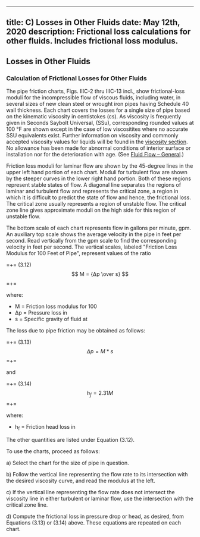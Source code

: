 -----
title:  C) Losses in Other Fluids
date: May 12th, 2020
description: Frictional loss calculations for other fluids. Includes frictional loss modulus.
-----

## Losses in Other Fluids

### Calculation of Frictional Losses for Other Fluids

The pipe friction charts, Figs. IIIC-2 thru IIIC-13
incl., show frictional-loss moduli for the incompressible
flow of viscous fluids, including water, in several
sizes of new clean steel or wrought iron pipes
having Schedule 40 wall thickness. Each chart covers
the losses for a single size of pipe based on the
kinematic viscosity in centistokes (cs). As viscosity
is frequently given in Seconds Saybolt Universal,
(SSu), corresponding rounded values at 100 °F are
shown except in the case of low viscositites where
no accurate SSU equivalents exist. Further information
on viscosity and commonly accepted viscosity
values for liquids will be found in the <a href="/fluid-properties-II/viscosity.html" target="_blank">viscosity section</a>.
No allowance has been made for abnormal
conditions of interior surface or installation nor for
the deterioration with age. (See <a href="/fluid-flow-III/general.html" target="_blank">Fluid Flow – General</a>.)

Friction loss moduli for laminar flow are shown by
the 45-degree lines in the upper left hand portion
of each chart. Moduli for turbulent flow are shown
by the steeper curves in the lower right hand portion.
Both of these regions represent stable states
of flow. A diagonal line separates the regions of
laminar and turbulent flow and represents the critical
zone, a region in which it is difficult to predict
the state of flow and hence, the frictional loss. The
critical zone usually represents a region of unstable
flow. The critical zone line gives approximate
moduli on the high side for this region of
unstable flow.

The bottom scale of each chart represents flow in
gallons per minute, gpm. An auxiliary top scale
shows the average velocity in the pipe in feet per
second. Read vertically from the gpm scale to find
the corresponding velocity in feet per second. The
vertical scales, labeled "Friction Loss Modulus for
100 Feet of Pipe", represent values of the ratio

=+=
<span class= equation-label >(3.12)</span>
$$ M = {Δp \over s} $$
=+=

where:

- M = Friction loss modulus for 100 <units us = "feet of pipe" metric = "meters of pipe"/>
- Δp = Pressure loss in <units us = "pounds per square inch per 100 feet of pipe" metric = "kPa per 100 meters of pipe"/>
- s = Specific gravity of fluid at <units us = "60 °F" metric = "15.56°C"/>

The loss due to pipe friction may be obtained as follows:

=+=
<span class= equation-label >(3.13)</span>
$$ Δp = M * s $$
=+=

and

=+=
<span class= equation-label >(3.14)</span>
$$ h_{f} = 2.31M $$
=+=

where:

- h<sub>f</sub> = Friction head loss in <units us = "feet of fluid per 100 feet of pipe" metric = "meters of fluid per 100 meters of pipe"/>

The other quantities are listed under Equation (3.12).

To use the charts, proceed as follows:

a) Select the chart for the size of pipe in question.

b) Follow the vertical line representing the flow rate to its intersection with the desired viscosity
curve, and read the modulus at the left.

c) If the vertical line representing the flow rate
does not intersect the viscosity line in either turbulent
or laminar flow, use the intersection with the
critical zone line.

d) Compute the frictional loss in pressure drop or
head, as desired, from Equations (3.13) or (3.14)
above. These equations are repeated on each chart.


